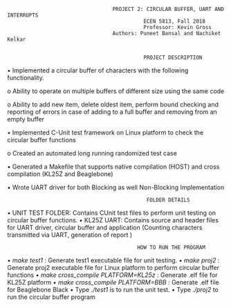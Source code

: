                                       PROJECT 2: CIRCULAR BUFFER, UART AND INTERRUPTS
                                                ECEN 5813, Fall 2018
                                                Professor: Kevin Gross
                                      Authors: Puneet Bansal and Nachiket Kelkar


                                                PROJECT DESCRIPTION
  
•	Implemented a circular buffer of characters with the following functionality.

   o	Ability to operate on multiple buffers of different size using the same code 
          
   o	Ability to add new item, delete oldest item, perform bound checking and reporting of errors in case of adding to a full buffer             and removing from an empty buffer 
  
•	Implemented C-Unit test framework on Linux platform to check the circular buffer functions

   o	Created an automated long running randomized test case 
  
•	Generated a Makefile that supports native compilation (HOST) and cross compilation (KL25Z and Beaglebone)

•	Wrote UART driver for both Blocking as well Non-Blocking Implementation  


                                                 FOLDER DETAILS
•	UNIT TEST FOLDER:  Contains CUnit test files to perform unit testing on circular buffer functions.
•	KL25Z UART: Contains source and header files for UART driver, circular buffer and application (Counting characters transmitted via UART, generation of report ) 

                                              HOW TO RUN THE PROGRAM
•	*make test1*                          : Generate test1 executable file for unit testing.
•	*make proj2*                          : Generate proj2 executable file for Linux platform to perform circular buffer functions
•	*make cross_compile PLATFORM=KL25z*   : Generate .elf file for KL25Z platform
•	*make cross_compile PLATFORM=BBB*     : Generate .elf file for Beaglebone Black
•	Type *./test1* is to run the unit test.
•	Type *./proj2* to run the circular buffer program


